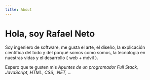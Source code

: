 ```yaml
---
title: About
---
```


<h1>Hola, soy Rafael Neto</h1>

Soy ingeniero de software, me gusta el arte, el diseño, la explicación científica del todo y del porqué somos como somos, la tecnología en nuestras vidas y el desarrollo { web + móvil }.

Espero que te gusten mis _Apuntes de un programador Full Stack, JavaScript, HTML, CSS, .NET, ..._